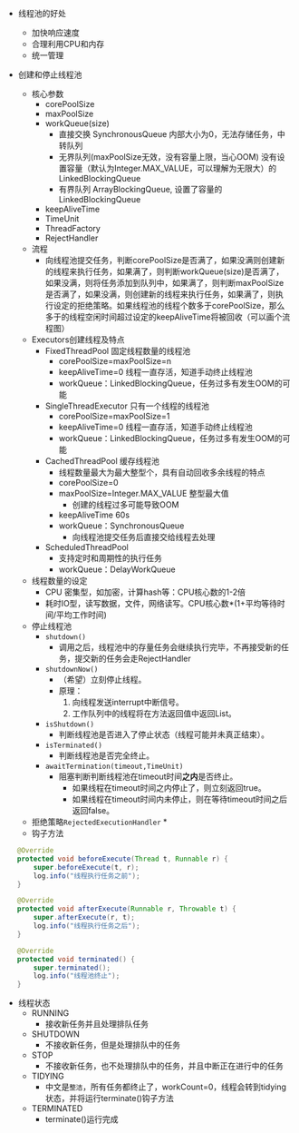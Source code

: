 * 线程池的好处
    * 加快响应速度
    * 合理利用CPU和内存
    * 统一管理
    
* 创建和停止线程池
    * 核心参数
        * corePoolSize
        * maxPoolSize
        * workQueue(size) 
            * 直接交换  SynchronousQueue 内部大小为0，无法存储任务，中转队列
            * 无界队列(maxPoolSize无效，没有容量上限，当心OOM)  没有设置容量（默认为Integer.MAX_VALUE，可以理解为无限大）的LinkedBlockingQueue
            * 有界队列  ArrayBlockingQueue, 设置了容量的LinkedBlockingQueue
        * keepAliveTime
        * TimeUnit
        * ThreadFactory
        * RejectHandler
    * 流程
        * 向线程池提交任务，判断corePoolSize是否满了，如果没满则创建新的线程来执行任务，如果满了，则判断workQueue(size)是否满了，如果没满，则将任务添加到队列中，如果满了，则判断maxPoolSize是否满了，如果没满，则创建新的线程来执行任务，如果满了，则执行设定的拒绝策略。如果线程池的线程个数多于corePoolSize，那么多于的线程空闲时间超过设定的keepAliveTime将被回收（可以画个流程图）
    * Executors创建线程及特点
        * FixedThreadPool   固定线程数量的线程池
            * corePoolSize=maxPoolSize=n
            * keepAliveTime=0 线程一直存活，知道手动终止线程池
            * workQueue：LinkedBlockingQueue，任务过多有发生OOM的可能
        * SingleThreadExecutor   只有一个线程的线程池
            * corePoolSize=maxPoolSize=1
            * keepAliveTime=0 线程一直存活，知道手动终止线程池
            * workQueue：LinkedBlockingQueue，任务过多有发生OOM的可能
        * CachedThreadPool   缓存线程池
            * 线程数量最大为最大整型个，具有自动回收多余线程的特点
            * corePoolSize=0
            * maxPoolSize=Integer.MAX_VALUE 整型最大值
                * 创建的线程过多可能导致OOM
            * keepAliveTime 60s
            * workQueue：SynchronousQueue
                * 向线程池提交任务后直接交给线程去处理
        * ScheduledThreadPool 
            * 支持定时和周期性的执行任务
            * workQueue：DelayWorkQueue
    * 线程数量的设定
        * CPU 密集型，如加密，计算hash等：CPU核心数的1-2倍
        * 耗时IO型，读写数据，文件，网络读写。CPU核心数*(1+平均等待时间/平均工作时间)
    * 停止线程池
        * `shutdown()`
            * 调用之后，线程池中的存量任务会继续执行完毕，不再接受新的任务，提交新的任务会走RejectHandler
        * `shutdownNow()`
            * （希望）立刻停止线程。
            * 原理：
                1. 向线程发送interrupt中断信号。
                2. 工作队列中的线程将在方法返回值中返回List<Runnable>。
        * `isShutdown()`
            * 判断线程池是否进入了停止状态（线程可能并未真正结束）。
        * `isTerminated()`
            * 判断线程池是否完全终止。
        * `awaitTermination(timeout,TimeUnit)`
            * 阻塞判断判断线程池在timeout时间**之内**是否终止。
                * 如果线程在timeout时间之内停止了，则立刻返回true。
                * 如果线程在timeout时间内未停止，则在等待timeout时间之后返回false。
    * 拒绝策略`RejectedExecutionHandler`
        * 
    * 钩子方法
 ```java
    @Override
    protected void beforeExecute(Thread t, Runnable r) {
        super.beforeExecute(t, r);
        log.info("线程执行任务之前");
    }

    @Override
    protected void afterExecute(Runnable r, Throwable t) {
        super.afterExecute(r, t);
        log.info("线程执行任务之后");
    }

    @Override
    protected void terminated() {
        super.terminated();
        log.info("线程池终止");
    }
```
            
* 线程状态
    * RUNNING
        * 接收新任务并且处理排队任务
    * SHUTDOWN
        * 不接收新任务，但是处理排队中的任务
    * STOP
        * 不接收新任务，也不处理排队中的任务，并且中断正在进行中的任务
    * TIDYING
        * 中文是`整洁`，所有任务都终止了，workCount=0，线程会转到tidying状态，并将运行terminate()钩子方法
    * TERMINATED 
        * terminate()运行完成
            
        